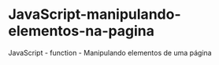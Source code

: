 # JavaScript-manipulando-elementos-na-pagina
JavaScript - function - Manipulando elementos de uma página
